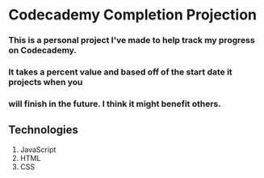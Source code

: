 # Codecademy Completion Projection

### This is a personal project I've made to help track my progress on Codecademy.
### It takes a percent value and based off of the start date it projects when you
### will finish in the future. I think it might benefit others.

## Technologies
1. JavaScript
2. HTML
3. CSS
